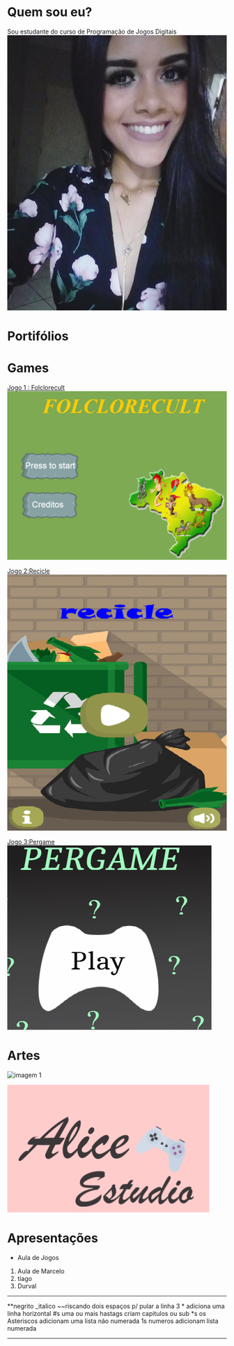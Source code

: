 


#  Quem sou eu?

Sou estudante do curso de Programação de Jogos Digitais
![](maria.jpg)

#  Portifólios

#  Games

[Jogo 1 : Folclorecult](LINK)
![](folclorecult.png)

[Jogo 2:Recicle](https://alicinhaa.github.io/Recicle/)
![](Recicle.png)  

[Jogo 3:Pergame](LINK)
![](pergame.png)  

#  Artes 
![imagem 1](https://www.google.com.br/search?q=pixel+art+gato&tbm=isch&tbo=u&source=univ&sa=X&ved=0ahUKEwirivC58JjZAhXCf5AKHfW0BPkQsAQIJw&biw=1920&bih=974#imgrc=kYzvpcmiyPp-cM:)

![](alices.png)

#  Apresentações
* Aula de Jogos 
1. Aula de Marcelo
2. tiago
3. Durval

***


**negrito
_italico
~~riscando
  dois espaços p/ pular a linha 
  3 * adiciona uma linha horizontal
  #s uma ou mais hastags criam capitulos ou sub
  *s os Asteriscos adicionam uma lista não numerada 
  1s numeros adicionam lista numerada
  
  ***
